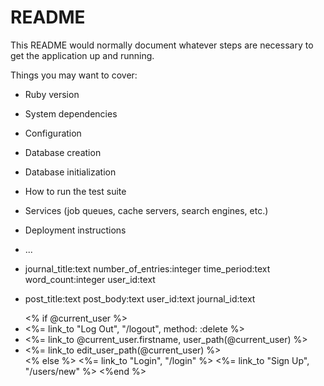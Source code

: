 # README

This README would normally document whatever steps are necessary to get the
application up and running.

Things you may want to cover:

* Ruby version

* System dependencies

* Configuration

* Database creation

* Database initialization

* How to run the test suite

* Services (job queues, cache servers, search engines, etc.)

* Deployment instructions

* ...

* journal_title:text number_of_entries:integer time_period:text word_count:integer user_id:text

* post_title:text post_body:text user_id:text journal_id:text


<div class ="nav">
  <ul>
<% if @current_user %>
<li><%= link_to "Log Out", "/logout", method: :delete %></li>
<li><%= link_to @current_user.firstname, user_path(@current_user) %></li>
<li><%= link_to edit_user_path(@current_user) %></li>
<% else %>
<%= link_to "Login", "/login" %>
<%= link_to "Sign Up", "/users/new" %>
<%end  %>
</ul>
</div>

